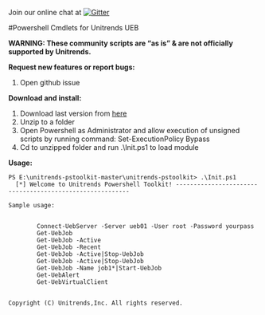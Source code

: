 Join our online chat at [![Gitter](https://badges.gitter.im/gitterHQ/gitter.svg)](https://gitter.im/Unitrends/unitrends-pstoolkit)

#Powershell Cmdlets for Unitrends UEB

**WARNING: These community scripts are “as is” & are not officially supported by Unitrends.**

**Request new features or report bugs:**

1. Open github issue

**Download and install:**

1. Download last version from <a href="https://github.com/unitrends/unitrends-pstoolkit/archive/master.zip"> here</a>
2. Unzip to a folder
3. Open Powershell as Administrator and allow execution of unsigned scripts by running command: Set-ExecutionPolicy Bypass
4. Cd to unzipped folder and run .\Init.ps1 to load module

**Usage:**



    PS E:\unitrends-pstoolkit-master\unitrends-pstoolkit> .\Init.ps1
      [*] Welcome to Unitrends Powershell Toolkit! ---------------------------------------------------------
      
    Sample usage:
    

            Connect-UebServer -Server ueb01 -User root -Password yourpass
            Get-UebJob
            Get-UebJob -Active
            Get-UebJob -Recent
            Get-UebJob -Active|Stop-UebJob
            Get-UebJob -Active|Stop-UebJob
            Get-UebJob -Name job1*|Start-UebJob
            Get-UebAlert
            Get-UebVirtualClient


    Copyright (C) Unitrends,Inc. All rights reserved.

